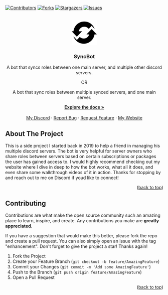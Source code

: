 <a name="readme-top"></a>
[![Contributors][contributors-shield]][contributors-url]
[![Forks][forks-shield]][forks-url]
[![Stargazers][stars-shield]][stars-url]
[![Issues][issues-shield]][issues-url]

<!-- PROJECT LOGO -->
<br />
<div align="center">
  <a href="https://github.com/jonathonor/syncbot">
    <img src="5966-200.png" alt="Logo" width="80" height="80">
  </a>

<h3 align="center">SyncBot</h3>
  <p>
    A bot that syncs roles between one main server, and multiple other discord servers.</p>
  <p>
  <p>OR</p>
A bot that sync roles between multiple synced servers, and one main server.</p>
    <a href="https://www.jonsbots.com/syncbot"><strong>Explore the docs »</strong></a>
    <br />
    <br />
    <a href="https://discord.gg/f8SUVvQZD3">My Discord</a>
    ·
    <a href="https://github.com/jonathonor/syncbot/issues">Report Bug</a>
    ·
    <a href="https://github.com/jonathonor/syncbot/issues">Request Feature</a>
    ·
    <a href="https://jonsbots.com">My Website</a>
  </p>
</div>

<!-- ABOUT THE PROJECT -->
## About The Project

This is a side project I started back in 2019 to help a friend in managing his multiple discord servers. The bot is very helpful for server owners who share roles between servers based on certain subscriptions or packages the user has gained access to. I would highly recommend checking out my website where I dive in deep to how the bot works, what all it does, and even share some walkthrough videos of it in action. Thanks for stopping by and reach out to me on Discord if youd like to connect!

<p align="right">(<a href="#readme-top">back to top</a>)</p>

<!-- CONTRIBUTING -->
## Contributing

Contributions are what make the open source community such an amazing place to learn, inspire, and create. Any contributions you make are **greatly appreciated**.

If you have a suggestion that would make this better, please fork the repo and create a pull request. You can also simply open an issue with the tag "enhancement".
Don't forget to give the project a star! Thanks again!

1. Fork the Project
2. Create your Feature Branch (`git checkout -b feature/AmazingFeature`)
3. Commit your Changes (`git commit -m 'Add some AmazingFeature'`)
4. Push to the Branch (`git push origin feature/AmazingFeature`)
5. Open a Pull Request

<p align="right">(<a href="#readme-top">back to top</a>)</p>

<!-- MARKDOWN LINKS & IMAGES -->
<!-- https://www.markdownguide.org/basic-syntax/#reference-style-links -->
[contributors-shield]: https://img.shields.io/github/contributors/jonathonor/syncbot.svg?style=for-the-badge
[contributors-url]: https://github.com/jonathonor/syncbot/graphs/contributors
[forks-shield]: https://img.shields.io/github/forks/jonathonor/syncbot.svg?style=for-the-badge
[forks-url]: https://github.com/jonathonor/syncbot/network/members
[stars-shield]: https://img.shields.io/github/stars/jonathonor/syncbot.svg?style=for-the-badge
[stars-url]: https://github.com/jonathonor/syncbot/stargazers
[issues-shield]: https://img.shields.io/github/issues/jonathonor/syncbot.svg?style=for-the-badge
[issues-url]: https://github.com/jonathonor/syncbot/issues
[license-shield]: https://img.shields.io/github/license/jonathonor/syncbot.svg?style=for-the-badge
[license-url]: https://github.com/jonathonor/syncbot/blob/master/LICENSE.txt
[linkedin-shield]: https://img.shields.io/badge/-LinkedIn-black.svg?style=for-the-badge&logo=linkedin&colorB=555
[linkedin-url]: https://linkedin.com/in/linkedin_username
[product-screenshot]: images/screenshot.png
[Next.js]: https://img.shields.io/badge/next.js-000000?style=for-the-badge&logo=nextdotjs&logoColor=white
[Next-url]: https://nextjs.org/
[React.js]: https://img.shields.io/badge/React-20232A?style=for-the-badge&logo=react&logoColor=61DAFB
[React-url]: https://reactjs.org/
[Vue.js]: https://img.shields.io/badge/Vue.js-35495E?style=for-the-badge&logo=vuedotjs&logoColor=4FC08D
[Vue-url]: https://vuejs.org/
[Angular.io]: https://img.shields.io/badge/Angular-DD0031?style=for-the-badge&logo=angular&logoColor=white
[Angular-url]: https://angular.io/
[Svelte.dev]: https://img.shields.io/badge/Svelte-4A4A55?style=for-the-badge&logo=svelte&logoColor=FF3E00
[Svelte-url]: https://svelte.dev/
[Laravel.com]: https://img.shields.io/badge/Laravel-FF2D20?style=for-the-badge&logo=laravel&logoColor=white
[Laravel-url]: https://laravel.com
[Bootstrap.com]: https://img.shields.io/badge/Bootstrap-563D7C?style=for-the-badge&logo=bootstrap&logoColor=white
[Bootstrap-url]: https://getbootstrap.com
[JQuery.com]: https://img.shields.io/badge/jQuery-0769AD?style=for-the-badge&logo=jquery&logoColor=white
[JQuery-url]: https://jquery.com 
